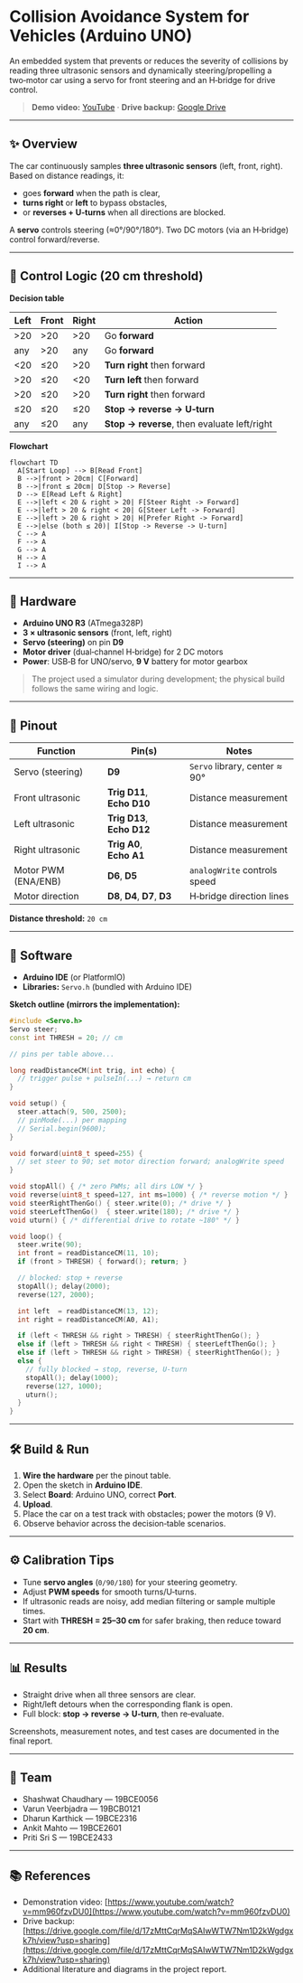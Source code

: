 # Collision Avoidance System for Vehicles (Arduino UNO)

An embedded system that prevents or reduces the severity of collisions by reading three ultrasonic sensors and dynamically steering/propelling a two‑motor car using a servo for front steering and an H‑bridge for drive control.

> **Demo video:** [YouTube](https://www.youtube.com/watch?v=mm960fzvDU0) · **Drive backup:** [Google Drive](https://drive.google.com/file/d/17zMttCqrMqSAIwWTW7Nm1D2kWgdgxk7h/view?usp=sharing)

---

## ✨ Overview

The car continuously samples **three ultrasonic sensors** (left, front, right). Based on distance readings, it:

* goes **forward** when the path is clear,
* **turns right** or **left** to bypass obstacles,
* or **reverses + U‑turns** when all directions are blocked.

A **servo** controls steering (≈0°/90°/180°). Two DC motors (via an H‑bridge) control forward/reverse.

---

## 🧠 Control Logic (20 cm threshold)

**Decision table**

| Left | Front | Right | Action                                       |
| ---- | ----- | ----- | -------------------------------------------- |
| >20  | >20   | >20   | Go **forward**                               |
| any  | >20   | any   | Go **forward**                               |
| <20  | ≤20   | >20   | **Turn right** then forward                  |
| >20  | ≤20   | <20   | **Turn left** then forward                   |
| >20  | ≤20   | >20   | **Turn right** then forward                  |
| ≤20  | ≤20   | ≤20   | **Stop → reverse → U‑turn**                  |
| any  | ≤20   | any   | **Stop → reverse**, then evaluate left/right |

**Flowchart**

```mermaid
flowchart TD
  A[Start Loop] --> B[Read Front]
  B -->|front > 20cm| C[Forward]
  B -->|front ≤ 20cm| D[Stop -> Reverse]
  D --> E[Read Left & Right]
  E -->|left < 20 & right > 20| F[Steer Right -> Forward]
  E -->|left > 20 & right < 20| G[Steer Left -> Forward]
  E -->|left > 20 & right > 20| H[Prefer Right -> Forward]
  E -->|else (both ≤ 20)| I[Stop -> Reverse -> U-turn]
  C --> A
  F --> A
  G --> A
  H --> A
  I --> A
```

---

## 🔌 Hardware

* **Arduino UNO R3** (ATmega328P)
* **3 × ultrasonic sensors** (front, left, right)
* **Servo (steering)** on pin **D9**
* **Motor driver** (dual‑channel H‑bridge) for 2 DC motors
* **Power**: USB‑B for UNO/servo, **9 V** battery for motor gearbox

> The project used a simulator during development; the physical build follows the same wiring and logic.

---

## 📎 Pinout

| Function            | Pin(s)                         | Notes                         |
| ------------------- | ------------------------------ | ----------------------------- |
| Servo (steering)    | **D9**                         | `Servo` library, center ≈ 90° |
| Front ultrasonic    | **Trig D11**, **Echo D10**     | Distance measurement          |
| Left ultrasonic     | **Trig D13**, **Echo D12**     | Distance measurement          |
| Right ultrasonic    | **Trig A0**, **Echo A1**       | Distance measurement          |
| Motor PWM (ENA/ENB) | **D6**, **D5**                 | `analogWrite` controls speed  |
| Motor direction     | **D8**, **D4**, **D7**, **D3** | H‑bridge direction lines      |

**Distance threshold:** `20 cm`

---

## 🧩 Software

* **Arduino IDE** (or PlatformIO)
* **Libraries:** `Servo.h` (bundled with Arduino IDE)

**Sketch outline (mirrors the implementation):**

```cpp
#include <Servo.h>
Servo steer;
const int THRESH = 20; // cm

// pins per table above...

long readDistanceCM(int trig, int echo) {
  // trigger pulse + pulseIn(...) → return cm
}

void setup() {
  steer.attach(9, 500, 2500);
  // pinMode(...) per mapping
  // Serial.begin(9600);
}

void forward(uint8_t speed=255) {
  // set steer to 90; set motor direction forward; analogWrite speed
}

void stopAll() { /* zero PWMs; all dirs LOW */ }
void reverse(uint8_t speed=127, int ms=1000) { /* reverse motion */ }
void steerRightThenGo() { steer.write(0); /* drive */ }
void steerLeftThenGo()  { steer.write(180); /* drive */ }
void uturn() { /* differential drive to rotate ~180° */ }

void loop() {
  steer.write(90);
  int front = readDistanceCM(11, 10);
  if (front > THRESH) { forward(); return; }

  // blocked: stop + reverse
  stopAll(); delay(2000);
  reverse(127, 2000);

  int left  = readDistanceCM(13, 12);
  int right = readDistanceCM(A0, A1);

  if (left < THRESH && right > THRESH) { steerRightThenGo(); }
  else if (left > THRESH && right < THRESH) { steerLeftThenGo(); }
  else if (left > THRESH && right > THRESH) { steerRightThenGo(); }
  else {
    // fully blocked → stop, reverse, U‑turn
    stopAll(); delay(1000);
    reverse(127, 1000);
    uturn();
  }
}
```

---

## 🛠️ Build & Run

1. **Wire the hardware** per the pinout table.
2. Open the sketch in **Arduino IDE**.
3. Select **Board**: Arduino UNO, correct **Port**.
4. **Upload**.
5. Place the car on a test track with obstacles; power the motors (9 V).
6. Observe behavior across the decision‑table scenarios.

---

## ⚙️ Calibration Tips

* Tune **servo angles** (`0/90/180`) for your steering geometry.
* Adjust **PWM speeds** for smooth turns/U‑turns.
* If ultrasonic reads are noisy, add median filtering or sample multiple times.
* Start with **THRESH = 25–30 cm** for safer braking, then reduce toward **20 cm**.

---

## 📊 Results

* Straight drive when all three sensors are clear.
* Right/left detours when the corresponding flank is open.
* Full block: **stop → reverse → U‑turn**, then re‑evaluate.

Screenshots, measurement notes, and test cases are documented in the final report.


---

## 👥 Team

* Shashwat Chaudhary — 19BCE0056
* Varun Veerbjadra — 19BCB0121
* Dharun Karthick — 19BCE2316
* Ankit Mahto — 19BCE2601
* Priti Sri S — 19BCE2433

---

## 📚 References

* Demonstration video: [https://www.youtube.com/watch?v=mm960fzvDU0](https://www.youtube.com/watch?v=mm960fzvDU0)
* Drive backup: [https://drive.google.com/file/d/17zMttCqrMqSAIwWTW7Nm1D2kWgdgxk7h/view?usp=sharing](https://drive.google.com/file/d/17zMttCqrMqSAIwWTW7Nm1D2kWgdgxk7h/view?usp=sharing)
* Additional literature and diagrams in the project report.
